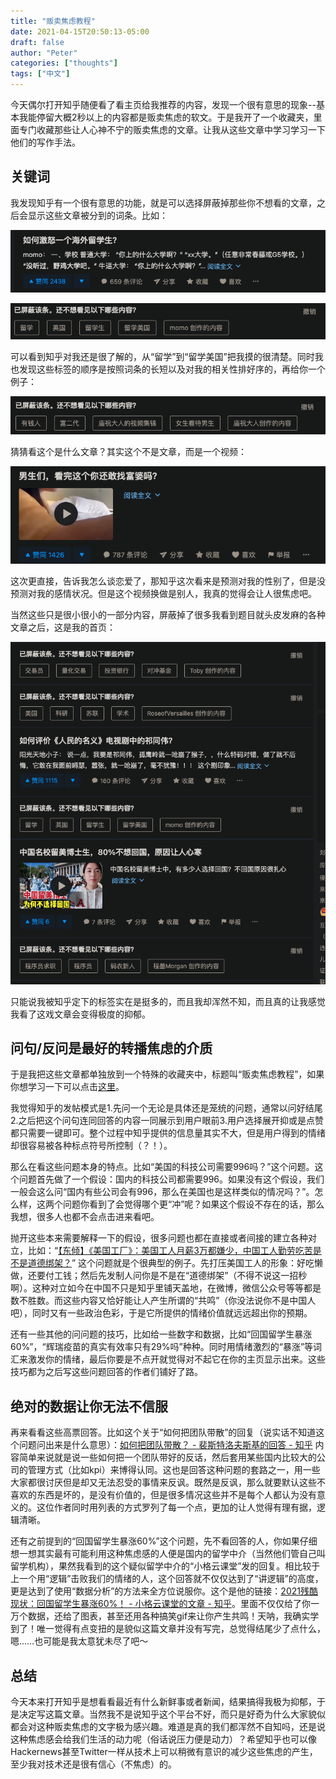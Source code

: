 ```yaml
---
title: "贩卖焦虑教程"
date: 2021-04-15T20:50:13-05:00
draft: false
author: "Peter"
categories: ["thoughts"]
tags: ["中文"]
---
```


今天偶尔打开知乎随便看了看主页给我推荐的内容，发现一个很有意思的现象--基本我能停留大概2秒以上的内容都是贩卖焦虑的软文。于是我开了一个收藏夹，里面专门收藏那些让人心神不宁的贩卖焦虑的文章。让我从这些文章中学习学习一下他们的写作手法。

## 关键词

我发现知乎有一个很有意思的功能，就是可以选择屏蔽掉那些你不想看的文章，之后会显示这些文章被分到的词条。比如：

![Screen Shot 2021-04-15 at 8.54.49 PM](resources/2.png "这篇文章的标题和预览差不多就能知道是那种让你能产生所谓的共鸣的焦虑，全文链接：https://www.zhihu.com/question/342995824/answer/1789490434")

![Screen Shot 2021-04-15 at 8.53.51 PM](resources/1.png "这是我屏蔽之后显示的词条")

可以看到知乎对我还是很了解的，从“留学”到“留学美国”把我摸的很清楚。同时我也发现这些标签的顺序是按照词条的长短以及对我的相关性排好序的，再给你一个例子：

![Screen Shot 2021-04-15 at 8.59.52 PM](resources/3.png "我并不是有钱人，但是我想当啊！")

猜猜看这个是什么文章？其实这个不是文章，而是一个视频：

![](resources/4.png "视频的预览是个很能抓住眼球的图片")

这次更直接，告诉我怎么谈恋爱了，那知乎这次看来是预测对我的性别了，但是没预测对我的感情状况。但是这个视频换做是别人，我真的觉得会让人很焦虑吧。

当然这些只是很小很小的一部分内容，屏蔽掉了很多我看到题目就头皮发麻的各种文章之后，这是我的首页：

![](resources/5.png "最近在看学习高频交易，所以看到了股票的内容")

只能说我被知乎定下的标签实在是挺多的，而且我却浑然不知，而且真的让我感觉我看了这戏文章会变得极度的抑郁。



## 问句/反问是最好的转播焦虑的介质

于是我把这些文章都单独放到一个特殊的收藏夹中，标题叫“贩卖焦虑教程”，如果你想学习一下可以点击[这里](https://www.zhihu.com/collection/661608336)。 

我觉得知乎的发帖模式是1.先问一个无论是具体还是笼统的问题，通常以问好结尾2.之后把这个问句连同回答的内容一同展示到用户眼前3.用户选择展开抑或是点赞都只需要一键即可。整个过程中知乎提供的信息量其实不大，但是用户得到的情绪却很容易被各种标点符号所控制（？！）。

那么在看这些问题本身的特点。比如“美国的科技公司需要996吗？”这个问题。这个问题首先做了一个假设：国内的科技公司都需要996。如果没有这个假设，我们一般会这么问“国内有些公司会有996，那么在美国也是这样类似的情况吗？”。怎么样，这两个问题你看到了会觉得哪个更“冲”呢？如果这个假设不存在的话，那么我想，很多人也都不会点击进来看吧。

抛开这些本来需要解释一下的假设，很多问题也都在直接或者间接的建立各种对立，比如：“[【东倾】《美国工厂》：美国工人月薪3万都嫌少，中国工人勤劳吃苦是不是道德绑架？](https://www.zhihu.com/zvideo/1361755984860364800)” 这个问题就是个很典型的例子。先打压美国工人的形象：好吃懒做，还要付工钱；然后先发制人问你是不是在“道德绑架”（不得不说这一招秒啊）。这种对立如今在中国不只是知乎里铺天盖地，在微博，微信公众号等等都是数不胜数。而这些内容又恰好能让人产生所谓的“共鸣”（你没法说你不是中国人吧），同时又有一些政治色彩，于是它所提供的情绪价值就远远超出你的预期。

还有一些其他的问问题的技巧，比如给一些数字和数据，比如“回国留学生暴涨60%”，“辉瑞疫苗的真实有效率只有29%吗”种种。同时用情绪激烈的“暴涨”等词汇来激发你的情绪，最后你要是不点开就觉得对不起它在你的主页显示出来。这些技巧都为之后写这些问题回答的作者们铺好了路。



## 绝对的数据让你无法不信服

再来看看这些高票回答。比如这个关于“如何把团队带散”的回复（说实话不知道这个问题问出来是什么意思）：[如何把团队带散？ - 裴斯特洛夫斯基的回答 - 知乎](https://www.zhihu.com/question/442522186/answer/1820502736) 内容简单来说就是说一些如何把一个团队带好的反话，然后套用某些国内比较大的公司的管理方式（比如kpi）来博得认同。这也是回答这种问题的套路之一，用一些大家都很讨厌但是却又无法忍受的事情来反讽。既然是反讽，那么就要默认这些不喜欢的东西是坏的，是没有价值的，但是很多情况这些并不是每个人都认为没有意义的。这位作者同时用列表的方式罗列了每一个点，更加的让人觉得有理有据，逻辑清晰。

还有之前提到的“回国留学生暴涨60%”这个问题，先不看回答的人，你如果仔细想一想其实最有可能利用这种焦虑感的人便是国内的留学中介（当然他们管自己叫留学机构），果然我看到的这个疑似留学中介的“小格云课堂”发的回复。相比较于上一个用“逻辑”击败我们的情绪的人，这个回答就不仅仅达到了“讲逻辑”的高度，更是达到了使用“数据分析”的方法来全方位说服你。这个是他的链接：[2021残酷现状：回国留学生暴涨60%！ - 小格云课堂的文章 - 知乎](https://zhuanlan.zhihu.com/p/365087932)。里面不仅仅给了你一万个数据，还给了图表，甚至还用各种搞笑gif来让你产生共鸣！天呐，我确实学到了！唯一觉得有点变扭的是貌似这篇文章并没有写完，总觉得结尾少了点什么，嗯……也可能是我太意犹未尽了吧～



## 总结

今天本来打开知乎是想看看最近有什么新鲜事或者新闻，结果搞得我极为抑郁，于是决定写这篇文章。当然我不是说知乎这个平台不好，而只是好奇为什么大家貌似都会对这种贩卖焦虑的文字极为感兴趣。难道是真的我们都浑然不自知吗，还是说这种焦虑感会给我们生活的动力呢（俗话说压力便是动力）？希望知乎也可以像Hackernews甚至Twitter一样从技术上可以稍微有意识的减少这些焦虑的产生，至少我对技术还是很有信心（不焦虑）的。

